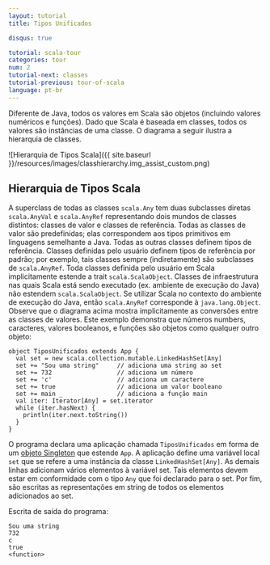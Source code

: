 ```yaml
---
layout: tutorial
title: Tipos Unificados

disqus: true

tutorial: scala-tour
categories: tour
num: 2
tutorial-next: classes
tutorial-previous: tour-of-scala
language: pt-br
---
```


Diferente de Java, todos os valores em Scala são objetos (incluindo valores numéricos e funções). Dado que Scala é baseada em classes, todos os valores são instâncias de uma classe. O diagrama a seguir ilustra a hierarquia de classes.

![Hierarquia de Tipos Scala]({{ site.baseurl }}/resources/images/classhierarchy.img_assist_custom.png)

## Hierarquia de Tipos Scala ##

A superclass de todas as classes `scala.Any` tem duas subclasses diretas `scala.AnyVal` e `scala.AnyRef` representando dois mundos de classes distintos: classes de valor e classes de referência. Todas as classes de valor são predefinidas; elas correspondem aos tipos primitivos em linguagens semelhante a Java. Todas as outras classes definem tipos de referência. Classes definidas pelo usuário definem tipos de referência por padrão; por exemplo, tais classes sempre (indiretamente) são subclasses de `scala.AnyRef`. Toda classes definida pelo usuário em Scala implicitamente estende a trait `scala.ScalaObject`. Classes de infraestrutura nas quais Scala está sendo executado (ex. ambiente de execução do Java) não estendem `scala.ScalaObject`. Se utilizar Scala no contexto do ambiente de execução do Java, então `scala.AnyRef` corresponde à `java.lang.Object`.
Observe que o diagrama acima mostra implicitamente as conversões entre as classes de valores.
Este exemplo demonstra que números numbers, caracteres, valores booleanos, e funções são objetos como qualquer outro objeto:
 
```tut
object TiposUnificados extends App {
  val set = new scala.collection.mutable.LinkedHashSet[Any]
  set += "Sou uma string"     // adiciona uma string ao set
  set += 732                  // adiciona um número
  set += 'c'                  // adiciona um caractere
  set += true                 // adiciona um valor booleano
  set += main _               // adiciona a função main
  val iter: Iterator[Any] = set.iterator
  while (iter.hasNext) {
    println(iter.next.toString())
  }
}
```

O programa declara uma aplicação chamada `TiposUnificados` em forma de um [objeto Singleton](singleton-objects.html) que estende `App`. A aplicação define uma variável local `set` que se refere a uma instância da classe `LinkedHashSet[Any]`. As demais linhas adicionam vários elementos à variável set. Tais elementos devem estar em conformidade com o tipo `Any` que foi declarado para o set. Por fim, são escritas as representações em string de todos os elementos adicionados ao set.


Escrita de saída do programa:
```
Sou uma string
732
c
true
<function>
```
